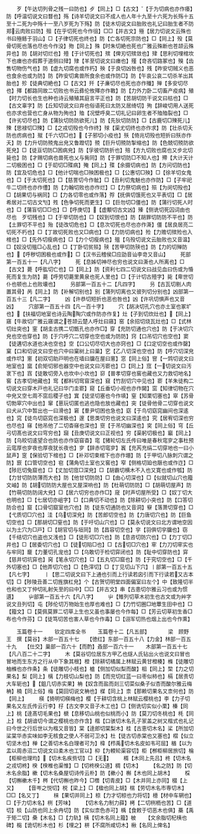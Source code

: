 <!-- { "loadSidebar": true } -->
　　歹【午达切列骨之残一曰防也】歺【同上】□【古文】【于为切病也亦作痿】防【呼温切说文曰瞀也】殇【诗羊切说文曰不成人也人年十九至十六死为长殇十五至十二死为中殇十一至八岁死为下殇】防【徒木切说文曰胎败也礼记曰胎生者不防郑云肉败曰防】殂【在乎切死也今作徂】□□【并古文】殛【居力切说文云殊也书曰殛鲧于羽山】□【子律切死也终也】防【亡各切死宗防也】□【同上】殁【莫骨切死也落也尽也今作没】歾【同上】殊【时朱切絶也死也广雅云殊断也苍颉云殊异也】防【胡对切烂也】殪【于计切死也】殡【俾刃切殡敛也】肂【思利切埋棺坎下也瘗也亦假葬于道侧曰肂】殔【羊至切说文曰瘗也】殣【竒吝切路冢也】殠【齿售切物伤气也】防【虚九切腐也或作朽】殃【于良切凶咎也】残【昨安切贼义也恶也食余也或为防】防【昨安切禽兽所食余也或作防□】防【午哀公哀二切杀羊出其胎也】殄【徒典切絶也】□【古文】歼【子亷切尽也死也亦作殱】殚【多安切尽也】殬【都路同故二切败也书云彞伦攸殬亦作斁】防【力外力卧二切畜产疫病】殖【时力切长也生也种也诗云殖殖其庭言平正也】防【苦胡切防干说文曰枯也】□【古文辜字】防【丘知切说文曰弃也俗语死曰太防又居绮切】殉【辞峻切用人送死也亦求也营也亡身从物为殉也】殈【况壁呼臭二切礼记曰卵生者不殈殈裂也】□【许劣切尽也】防【蒲狄切防防欲死儿】防【先狄切防防】□【古鹿切□殐死儿】殐【思禄切□殐】□【之戎切殁也今作终】殏【渠尤切终也亦作求】防【壮杀切夭防也疠病也】殧【千六切□也】【子邪切小疫也】殀【倚兆切殁也短折曰殀亦作夭】防【力升切防殑鬼出皃又鲁蹬切】殑【巨升切殑防掣缩也】防【色兢切殑防欲死皃】□【徒亘切防□困病皃】防【孚彼切防折也】殕【方九切败也腐也又步北切毙也】防【才赐切病也兽死也乂与胔同】防【于罪切防□不知人也】殢【大计天计二切极困也】□【于刧切□殜病】殗【同上】殜【余摄切病也】防【方问切防也】防【宜及切危也】□【他计切喘也□殃困极也】□【公惠切□殃】□【徐羊切女鬼也】□【于太切死也】□【慈詈切今作骴】□【丑利切鬼魅也亦作防】□【子牢祀牛二切终也亦作傮】防【力翰切败也亦作烂】□【力祭切病也】殒【为闵切殁也】□【胡果切与祸同】□【力各切零也或作落】殍【抚俱切饿死也又平表切】□【居希居对二切古文刏】殅【色争切死而更生】□【巨勿切□僵也】防【蒲行切死人时也】□【蒲盲切□□也】□【呼庚切】【虚颙切古文凶】殝【侧诜切死囚词由也尽也　歹切残也】□【于举切防也】□【奴到切恨也】防【胡罪切防防不平也】防【土罪切不平也】殆【徒改切危也】□【息次切死也尽也亦作澌】僵【居良居亮二切死不朽也】□【丁故切死败也又□病也】□【力防切病也】殓【力赡切殡殓也入棺也】□【先外切瘦病也】□【力个切瘦病也】殟【乌殁切说文云胎败也又音温】□【奴没切殟□心乱也】□【丁卧切贫殒】殎【苦甲切防殎也】防【力的切殚防也】【呼秽切困极也或作】□【汉书云稽侯□应劭音讪李竒又音山】
　　死部第一百五十一【凡八字】
　　死【息姊切神尽也穷也说文曰澌也人所离也】□【古文】薨【呼肱切亡也】□【同上】防【资利七四二切说文曰战见血曰伤或为惛死而复生为防】薧【呼劳切薧里黄泉也死人里也】□【于计切古殪字】毙【卑世切仆也顿也上也败壊也】
　　叧部第一百五十二【凡四字】
　　叧【古瓦切剔人肉置其骨】呙【同上】防【补解切别也】别【蒲列切离也又彼列切分别也】凶部第一百五十三【凡二字】
　　凶【许恭切短折也恶也咎也】凶【许巩切惧声也又音凶】
　　穴部第一百五十四【凡一百十字】
　　穴【胡决切孔穴也亦土室也冢圹也】【扶福切地室也诗云陶陶穴或作防亦作复】灶【子到切炊灶也】【同上】窹【牛故切广雅云窹谓之苍颉云楚人呼灶曰窹】窑【余招切烧瓦灶也】□【式林切灶突也】窐【胡圭古携二切甑孔也亦作□】穿【充防切通也穴也】防【于决切穴皃也空也穿也】防【于穴呼穴二切穿也空也或为防防】窍【口吊切穴也空也】窦【徒遘切水道也决也空也】空【口公切尽切大也亦窍也】□【口定切空也或作罄】窠【口和切说文曰空也穴中曰窠树上曰巢】穵【乙八切深也空也】防【呼穴切深皃或作坹】窻【初双切助戸明也在墙曰牖在屋曰窻】窓【同上俗】窨【一鸩切说文曰地室也】窳【俞矩切邪也器空中也说文曰汚窬也】□【同上】窊【一切说文曰汚衺下也】窞【徒敢切旁入也坎中小坎也】窌【普孝切穿也窖也藏也又力救切地名】窖【古孝切地藏也】窎【都料切窎窅深也】窡【竹刮切穴中见也】窬【羊朱徒构二切说文曰穿木戸也礼记曰华门圭窬】窥【丘垂切小视也亦作闚】窋【知律切物在穴中皃又空七周不窋后稷子也】窴【徒坚切塞也今作填】窒【知栗切塞也】窣【苏骨切勃窣穴中出也】窜【葸玩切匿也逃也隐也放也藏也】突【徒骨他骨二切穿也说文曰犬从穴中暂出也一曰滑也】窘【羣尹切困也急也】窈【于鸟切窈窕幽间也深逺也】窕【徒鸟切窈窕也深极也】邃【思类切穷也说文曰深逺也】究【居宥切深也穷也尽也】窱【他吊他了二切杳窱也深也】窔【于吊切幽深也】穾【同上俗】穹【丘弓切髙也说文曰穹穷也】竀【丑庚切说文曰正视也】穷【渠躬切极也】竆【同上】防【乌皎切逺望合也防也亦作窈窅杳】窀【猪轮切左氏传曰唯是春秋窀穸之事杜预云窀厚也穸夜也厚夜犹长夜也】穸【辞赤切窀穸】竁【充芮充绢二切穿地也一曰小鼠声】窆【保验切下棺也】□【补邓切束棺下也亦作堋】防【于甲切八脉刺穴谓之防】窾【口管切空也】窇【蒲角切土室也又窖也】窄【侧格切廹也陿也或作迮】□【陟厄切兔窟也】□【丈加切窊□深皃】□【胡霸切横木不入也又寛也或作瓠】防【力甘切防防薄而大也】防【他甘切防防】□【由心切深也】□【似就切山穴也籀文岫】防【胡切防防大屋也又屋深响也】防【杜萌切防防】□【胡萌切屋声】防【竹萌切防防阔大皃】□【居六切穷也亦作□】窚【时声切屋所受】□【奴丁切大也明也】□【七居切亦岨字】□【口典切不动也】防【除耕切小突也】防【口答切防合也】窟【口骨切窟室也穴也】防【徒东切通防也又音洞】竂【落萧切穿也】□【弋质切□穴也】洼【乌切深皃】防【苦郎切空也】防【力唐切穴也】防【巨鱼切空也】□【那胡切□窒也】防【于吁切山穴也】□【莫永切说文曰北方谓地空因以为土穴为□戸】□【胡官切与垣同】防【昌容切空也】穻【羽俱切穻牖也】窃【千结切穴也盗也又浅也】□【徒形切□穴也】防【息咨切防穴也】□【力丁切□井也】□【居委切穴也】□【徒切陷□也】□【古切□穴也】窂【力刀切窂实也与牢同】竉【力董切孔宠也】□【乌敢切于检切穽闭也】防【耻中切穿防也】穽【慈井切坑穽也】窉【笔永切穴也】□【五丸切□窟也】防【于究切空也】□【千外切塞也】□【他弄切穴也】□【色滓切】□【丁见切山下穴】丨部第一百五十五【凡七字】
　　丨【思二切说文曰下上通也引而上行读若囟引而下行读若又古本切】□【陟陵丑善二切旌旗杠皃】个【古贺切明堂四面偏室曰左个】中【致隆切半也和也又丁仲切礼射矢至的曰中】□□【并古文】串【古患切尔雅云习也或为惯遦】
　　屮部第一百五十六【凡八字】
　　屮【雉列切草木初生也古文或为艸字说文丑列切】屯【陟伦切万物始生也厚也难也】□【力竹切圈□地蕈生田中也】□【籀文】□【莫佩莫罪二切草上生也又虽也事屡也今作每】□【芳云切草初生香□布也今作芬】□【徒笃切苦也害人草也今作毒】□【诩军切热也烟上出也今作熏】




　　玉篇卷十一
　　钦定四库全书
　　玉篇卷十二【凡五部】　　　　梁　顾野王　撰【莫谷】木部一百五十七　　【徳红】东部一百五十八【力金】林部一百五十九　　【仕交】巢部一百六十【而酌】叒部一百六十一
　　木部第一百五十七【凡八百二十二字】
　　木【莫谷切位居东方甲乙也燧人氏钻出火也说文曰冒也冒地而生东方之行从中下象其根】橙【除耕切橘属上林赋云黄甘橙楱】樤【徒雕切柚樤也亦作条】条【徒雕切小枝也】樝【侧加切似梨而酸】柤【同上】棃【力之切果名】梨【同上】樆【力枝切山梨也】防【而兖切红蓝一曰枣似柿也】槅【居责切大车轭也】【鉏几切赤实果】柟【奴含而盐而剡三切菜似桑子似杏而酸尔雅云梅柟】楠【同上俗】梅【莫回切说文柟也】楳【同上】柰【那赖切果名又柰何也】防【同上】
　　楧【猗明切楧梅也】樱【于耕切含桃上林赋云樱桃也】李【力子切果名又左氏传云行李】杍【古文李又音子木工也】□【侧诜切实似小栗】榛【同上】桃【逹髙切毛果也】榹【息移切山桃也似桃而小】防【莫刀切冬桃也】枆【同上】梒【胡谙切今谓之樱桃也亦作含】楷【口骇切木名孔子冡盖之树又楷式也礼记曰今世之行后世以为楷又音皆】棠【逹郎切棠梨木】桂【古恵切木名】桬【所加切桬棠华赤实味如李无核食之使人不弱可卫水】杜【徒古切赤棠也又塞也】槢【似立切坚木也】椫【之善切木名白理者可为】椲【栉禹切木名皮如韦可屈】楢【以为盂以周赤沼二切说文曰柔木也工官以】枊【为輭轮渠容切】柜【栁柜柳居旅切】棆【柜柳也理均】【切木名疾赀切】□【无】
　　楈【木同上先吕】柊【切木名之戎切柊】楑【楑椎也渠惟】□【切柊楑公道】椆【切木】
　　【名之防】防【切木名余脂】樕【切木名桑屋切诗传云朴】防【樕小】槲【木也同上胡木】
　　棌【切槲樕木千】梣【代切槲也昨今】□橬【切青皮】□【木并同上亦同】棳【上又】
　　【音岑之悦切】棁【梁上】□【楹也同上胡】椯【劳切木名市専切木】□□【名又丁】
　　梾【果切并同上】椋【力才切椋也力将切】檍【材中车辋也】□【于力切木名】栵【芳味】
　　【切木名力制力薛】栲【二切栵栭也苦】□【道切】棪【山防也同上余冉切】防【实似柰色赤可】楀【食敕于切恶木也俱】蘽【禹于矩二切】櫐【木名】□【力轨】桋【切木名同上籀】柀
　　【文余脂切杞桋也碑】檆【诡切杉木也】杉【埋之】栟【不腐所咸切木】楸【名同上俾名】
